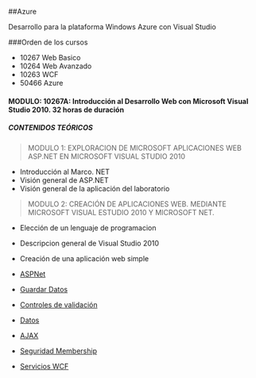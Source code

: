 ##Azure

  Desarrollo para la plataforma Windows Azure con Visual Studio

###Orden de los cursos
* 10267 Web Basico  
* 10264 Web Avanzado
* 10263 WCF  
* 50466 Azure  

#### MODULO: 10267A: Introducción al Desarrollo Web con Microsoft Visual Studio 2010. 32 horas de duración

##### CONTENIDOS TEÓRICOS
>MODULO 1: EXPLORACION DE MICROSOFT APLICACIONES WEB ASP.NET EN MICROSOFT VISUAL STUDIO 2010
* Introducción al Marco. NET
* Visión general de ASP.NET
* Visión general de la aplicación del laboratorio

> MODULO 2: CREACIÓN DE APLICACIONES WEB. MEDIANTE MICROSOFT VISUAL ESTUDIO 2010 Y MICROSOFT NET.
* Elección de un lenguaje de programacion
* Descripcion general de Visual Studio 2010
* Creación de una aplicación web simple

* [ASPNet](https://github.com/ccallado/Azure/blob/master/ASPNet.md "ASPNet")
* [Guardar Datos](https://github.com/ccallado/Azure/blob/master/GuardarDatos.md "Guardar datos")
* [Controles de validación](https://github.com/ccallado/Azure/blob/master/Validacion.md "Controles de validación")
* [Datos](https://github.com/ccallado/Azure/blob/master/Datos.md "Datos")
* [AJAX](https://github.com/ccallado/Azure/blob/master/AJAX.md "AJAX")
* [Seguridad Membership](https://github.com/ccallado/Azure/blob/master/Seguridad.md "Seguridad Membership")
* [Servicios WCF](https://github.com/ccallado/Azure/blob/master/WCF.md "Servicios WCF")

